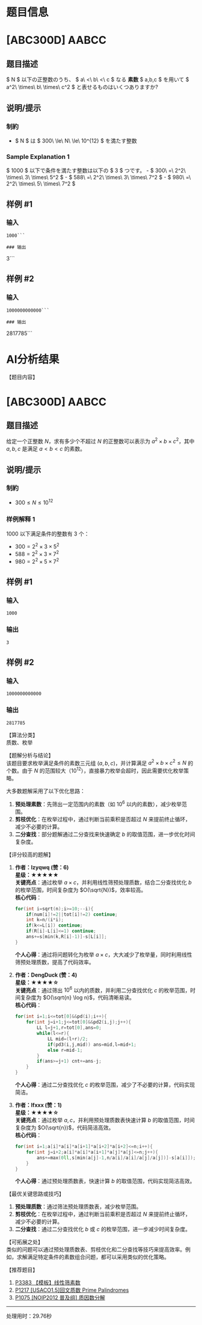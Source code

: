 # 题目信息

# [ABC300D] AABCC

## 题目描述

[problemUrl]: https://atcoder.jp/contests/abc300/tasks/abc300_d

$ N $ 以下の正整数のうち、 $ a\ <\ b\ <\ c $ なる **素数** $ a,b,c $ を用いて $ a^2\ \times\ b\ \times\ c^2 $ と表せるものはいくつありますか?

## 说明/提示

### 制約

- $ N $ は $ 300\ \le\ N\ \le\ 10^{12} $ を満たす整数

### Sample Explanation 1

$ 1000 $ 以下で条件を満たす整数は以下の $ 3 $ つです。 - $ 300\ =\ 2^2\ \times\ 3\ \times\ 5^2 $ - $ 588\ =\ 2^2\ \times\ 3\ \times\ 7^2 $ - $ 980\ =\ 2^2\ \times\ 5\ \times\ 7^2 $

## 样例 #1

### 输入

```
1000```

### 输出

```
3```

## 样例 #2

### 输入

```
1000000000000```

### 输出

```
2817785```

# AI分析结果

【题目内容】
# [ABC300D] AABCC

## 题目描述

给定一个正整数 $N$，求有多少个不超过 $N$ 的正整数可以表示为 $a^2 \times b \times c^2$，其中 $a, b, c$ 是满足 $a < b < c$ 的素数。

## 说明/提示

### 制約

- $300 \le N \le 10^{12}$

### 样例解释 1

$1000$ 以下满足条件的整数有 $3$ 个：
- $300 = 2^2 \times 3 \times 5^2$
- $588 = 2^2 \times 3 \times 7^2$
- $980 = 2^2 \times 5 \times 7^2$

## 样例 #1

### 输入

```
1000
```

### 输出

```
3
```

## 样例 #2

### 输入

```
1000000000000
```

### 输出

```
2817785
```

【算法分类】  
质数、枚举

【题解分析与结论】  
该题目要求枚举满足条件的素数三元组 $(a, b, c)$，并计算满足 $a^2 \times b \times c^2 \le N$ 的个数。由于 $N$ 的范围较大（$10^{12}$），直接暴力枚举会超时，因此需要优化枚举策略。

大多数题解采用了以下优化思路：
1. **预处理素数**：先筛出一定范围内的素数（如 $10^6$ 以内的素数），减少枚举范围。
2. **剪枝优化**：在枚举过程中，通过判断当前乘积是否超过 $N$ 来提前终止循环，减少不必要的计算。
3. **二分查找**：部分题解通过二分查找来快速确定 $b$ 的取值范围，进一步优化时间复杂度。

【评分较高的题解】

1. **作者：lzyqwq (赞：6)**  
   **星级：★★★★★**  
   **关键亮点**：通过枚举 $a \times c$，并利用线性筛预处理质数，结合二分查找优化 $b$ 的枚举范围，时间复杂度为 $O(\sqrt{N})$，效率较高。  
   **核心代码**：
   ```cpp
   for(int i=sqrt(n);i>=10;--i){
       if(num[i]!=2||tot[i]!=2) continue;
       int k=n/(i*i);
       if(k<=L[i]) continue;
       if(R[i]-L[i]<=1) continue;
       ans+=s[min(k,R[i]-1)]-s[L[i]];
   }
   ```
   **个人心得**：通过将问题转化为枚举 $a \times c$，大大减少了枚举量，同时利用线性筛预处理质数，提高了代码效率。

2. **作者：DengDuck (赞：4)**  
   **星级：★★★★☆**  
   **关键亮点**：通过筛出 $10^6$ 以内的质数，并利用二分查找优化 $c$ 的枚举范围，时间复杂度为 $O(\sqrt{n} \log n)$，代码清晰易读。  
   **核心代码**：
   ```cpp
   for(int i=1;i<=tot[0]&&pd(i);i++){
       for(int j=i+1;j<=tot[0]&&pd2(i,j);j++){
           LL l=j+1,r=tot[0],ans=0;
           while(l<=r){
               LL mid=(l+r)/2;
               if(pd3(i,j,mid)) ans=mid,l=mid+1;
               else r=mid-1;
           }
           if(ans>=j+1) cnt+=ans-j;
       }
   }
   ```
   **个人心得**：通过二分查找优化 $c$ 的枚举范围，减少了不必要的计算，代码实现简洁。

3. **作者：lfxxx (赞：1)**  
   **星级：★★★★☆**  
   **关键亮点**：通过枚举 $a, c$，并利用预处理质数表快速计算 $b$ 的取值范围，时间复杂度为 $O(\sqrt{n})$，代码简洁高效。  
   **核心代码**：
   ```cpp
   for(int i=1;a[i]*a[i]*a[i+1]*a[i+2]*a[i+2]<=n;i++){
       for(int j=i+2;a[i]*a[i]*a[i+1]*a[j]*a[j]<=n;j++){
           ans+=max(0ll,s[min(a[j]-1,n/a[i]/a[i]/a[j]/a[j])]-s[a[i]]);
       }
   }
   ```
   **个人心得**：通过预处理质数表，快速计算 $b$ 的取值范围，代码实现简洁高效。

【最优关键思路或技巧】  
1. **预处理质数**：通过筛法预处理质数表，减少枚举范围。
2. **剪枝优化**：在枚举过程中，通过判断当前乘积是否超过 $N$ 来提前终止循环，减少不必要的计算。
3. **二分查找**：通过二分查找优化 $b$ 或 $c$ 的枚举范围，进一步减少时间复杂度。

【可拓展之处】  
类似的问题可以通过预处理质数表、剪枝优化和二分查找等技巧来提高效率。例如，求解满足特定条件的素数组合问题，都可以采用类似的优化策略。

【推荐题目】  
1. [P3383 【模板】线性筛素数](https://www.luogu.com.cn/problem/P3383)  
2. [P1217 [USACO1.5]回文质数 Prime Palindromes](https://www.luogu.com.cn/problem/P1217)  
3. [P1075 [NOIP2012 普及组] 质因数分解](https://www.luogu.com.cn/problem/P1075)

---
处理用时：29.76秒